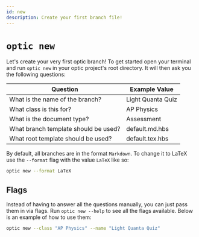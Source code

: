 ```yaml
---
id: new
description: Create your first branch file!
---
```


# `optic new`

Let's create your very first optic branch! To get started open your terminal and run `optic new` in your optic project's root directory. It will then ask you the following questions:

| **Question**                         | **Example Value** |
| ------------------------------------ | ----------------- |
| What is the name of the branch?      | Light Quanta Quiz |
| What class is this for?              | AP Physics        |
| What is the document type?           | Assessment        |
| What branch template should be used? | default.md.hbs    |
| What root template should be used?   | default.tex.hbs   |

By default, all branches are in the format `Markdown`. To change it to LaTeX use the `--format` flag with the value `LaTeX` like so:

```bash
optic new --format LaTeX
```

## Flags

Instead of having to answer all the questions manually, you can just pass them in via flags. Run `optic new --help` to see all the flags available. Below is an example of how to use them:

```bash
optic new --class "AP Physics" --name "Light Quanta Quiz"
```
